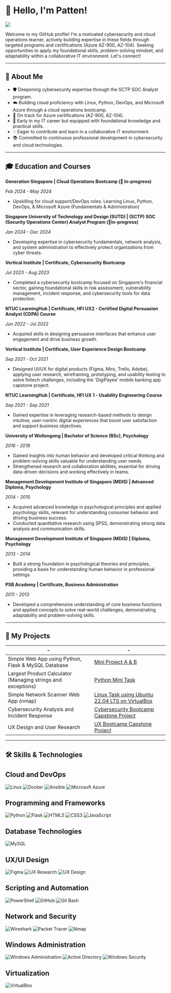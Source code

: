 # 👋 Hello, I'm Patten!
<a href="https://www.linkedin.com/in/patten-c-4090971b9/"><img src="https://img.shields.io/badge/-LinkedIn-0072b1?&style=for-the-badge&logo=linkedin&logoColor=white" /></a>

Welcome to my GitHub profile! I'm a motivated cybersecurity and cloud operations learner, actively building expertise in these fields through targeted programs and certifications (Azure AZ-900, AZ-104). Seeking opportunities to apply my foundational skills, problem-solving mindset, and adaptability within a collaborative IT environment. Let's connect!

***

## 🌟 About Me
* 🛡️  Deepening cybersecurity expertise through the SCTP SOC Analyst program.
* ☁️  Building cloud proficiency with Linux, Python, DevOps, and Microsoft Azure through a cloud operations bootcamp.
* 🎯  On track for Azure certifications (AZ-900, AZ-104).
* 🚀  Early in my IT career but equipped with foundational knowledge and practical skills.
* 💡  Eager to contribute and learn in a collaborative IT environment.
* 📚  Committed to continuous professional development in cybersecurity and cloud technologies.

***

## 🎓 Education and Courses

**Generation Singapore | Cloud Operations Bootcamp (🌱 In-progress)**

*Feb 2024 - May 2024*
- Upskilling for cloud support/DevOps roles. Learning Linux, Python, DevOps, & Microsoft Azure
(Fundamentals & Administration)

**Singapore University of Technology and Design (SUTD) | (SCTP) SOC (Security Operations Center) Analyst Program (🌱In-progress)**

*Jan 2024 - Dec 2024*
- Developing expertise in cybersecurity fundamentals, network analysis, and system administration to effectively protect organizations from cyber threats.

**Vertical Institute | Certificate, Cybersecurity Bootcamp**

*Jul 2023 - Aug 2023*
- Completed a cybersecurity bootcamp focused on Singapore's financial sector, gaining foundational skills in risk assessment, vulnerability management, incident response, and cybersecurity tools for data protection.

**NTUC LearningHub | Certificate, HFI UX2 - Certified Digital Persuasion Analyst (CDPA) Course**

*Jun 2022 - Jul 2022*
- Acquired skills in designing persuasive interfaces that enhance user engagement and drive business growth.

**Vertical Institute | Certificate, User Experience Design Bootcamp**

*Sep 2021 - Oct 2021*
- Designed UI/UX for digital products (Figma, Miro, Trello, Adobe), applying user research, wireframing, prototyping, and usability testing to solve fintech challenges, including the 'DigiPayee' mobile banking app capstone project.

**NTUC LearningHub | Certificate, HFI UX 1 - Usability Engineering Course**

*Sep 2021 - Sep 2021*
- Gained expertise in leveraging research-based methods to design intuitive, user-centric digital experiences that boost user satisfaction and support business objectives.

**University of Wollongong | Bachelor of Science (BSc), Psychology** 

*2016 - 2019*
- Gained insights into human behavior and developed critical thinking and problem-solving skills valuable for understanding user needs.
- Strengthened research and collaboration abilities, essential for driving data-driven decisions and working effectively in teams.

**Management Development Institute of Singapore (MDIS) | Advanced Diploma, Psychology**

*2014 - 2015*
- Acquired advanced knowledge in psychological principles and applied psychology skills, relevant for understanding consumer behavior and driving business success.
- Conducted quantitative research using SPSS, demonstrating strong data analysis and communication skills.

**Management Development Institute of Singapore (MDIS) | Diploma, Psychology**

*2013 - 2014*
- Built a strong foundation in psychological theories and principles, providing a basis for understanding human behavior in professional settings.

**PSB Academy | Certificate, Business Administration**

*2011 - 2013*
- Developed a comprehensive understanding of core business functions and applied concepts to solve real-world challenges, demonstrating adaptability and problem-solving skills.

***

## 🚀 My Projects

|-|-|
|----------------------------------------|-------------------|
| Simple Web App using Python, Flask & MySQL Database | [Mini Project A & B](https://a4py2024anywh.pythonanywhere.com/) |
| Largest Product Calculator (Managing strings and exceptions) | [Python Mini Task](https://github.com/C00nW/largest-product-calculator.git) |
| Simple Network Scanner Web App (nmap) | [Linux Task using Ubuntu 22.04 LTS on VirtualBox](https://github.com/C00nW/Linux-Task-Simple-Web-Scanner-Web-App.git) |
| Cybersecurity Analysis and Incident Response    | [Cybersecurity Bootcamp Capstone Project](https://docs.google.com/document/d/18TCZShOBXDcGyzsrL-c6sLYYv-rE0rO-NSuxgb5FfAU/edit#heading=h.gjdgxs) |
| UX Design and User Research            | [UX Bootcamp Capstone Project](https://www.figma.com/file/L2eyh5ybQi7SldJ7eMEnWv/DigiPayee?type=design&mode=design) |

***

## 🛠️ Skills & Technologies

## Cloud and DevOps
![Linux](https://img.shields.io/badge/Linux-FCC624?style=for-the-badge&logo=linux&logoColor=black)
![Docker](https://img.shields.io/badge/Docker-2496ED?style=for-the-badge&logo=docker&logoColor=white)
![Ansible](https://img.shields.io/badge/Ansible-EE0000?style=for-the-badge&logo=ansible&logoColor=white)
![Microsoft Azure](https://img.shields.io/badge/Microsoft_Azure-0078D4?style=for-the-badge&logo=microsoftazure&logoColor=white)

## Programming and Frameworks
![Python](https://img.shields.io/badge/Python-3776AB?style=for-the-badge&logo=python&logoColor=white)
![Flask](https://img.shields.io/badge/Flask-000000?style=for-the-badge&logo=flask&logoColor=white)
![HTML5](https://img.shields.io/badge/HTML5-E34F26?style=for-the-badge&logo=html5&logoColor=white)
![CSS3](https://img.shields.io/badge/CSS3-1572B6?style=for-the-badge&logo=css3&logoColor=white)
![JavaScript](https://img.shields.io/badge/JavaScript-F7DF1E?style=for-the-badge&logo=javascript&logoColor=black)

## Database Technologies
![MySQL](https://img.shields.io/badge/MySQL-4479A1?style=for-the-badge&logo=mysql&logoColor=white)

## UX/UI Design
![Figma](https://img.shields.io/badge/Figma-F24E1E?style=for-the-badge&logo=figma&logoColor=white)
![UX Research](https://img.shields.io/badge/UX_Research-FF6384?style=for-the-badge&logo=ux&logoColor=white)
![UX Design](https://img.shields.io/badge/UX_Design-00C4CC?style=for-the-badge&logo=ux&logoColor=white)

## Scripting and Automation
![PowerShell](https://img.shields.io/badge/PowerShell-5391FE?style=for-the-badge&logo=powershell&logoColor=white)
![GitHub](https://img.shields.io/badge/GitHub-181717?style=for-the-badge&logo=github&logoColor=white)
![Git Bash](https://img.shields.io/badge/Git_Bash-DE4C36?style=for-the-badge&logo=git&logoColor=white)

## Network and Security
![Wireshark](https://img.shields.io/badge/Wireshark-1679A7?style=for-the-badge&logo=Wireshark&logoColor=white)
![Packet Tracer](https://img.shields.io/badge/Packet_Tracer-FF0000?style=for-the-badge&logo=cisco&logoColor=white)
![Nmap](https://img.shields.io/badge/Nmap-000000?style=for-the-badge&logo=Nmap&logoColor=white)

## Windows Administration
![Windows Administration](https://img.shields.io/badge/Windows_Administration-0078D4?style=for-the-badge&logo=windows&logoColor=white)
![Active Directory](https://img.shields.io/badge/Active_Directory-0078D4?style=for-the-badge&logo=windows&logoColor=white)
![Windows Security](https://img.shields.io/badge/Windows_Security-0078D4?style=for-the-badge&logo=windows&logoColor=white)

## Virtualization
![VirtualBox](https://img.shields.io/badge/VirtualBox-183A61?style=for-the-badge&logo=VirtualBox&logoColor=white)




